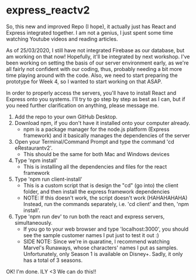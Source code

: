 # express_reactv2

So, this new and improved Repo (I hope), it actually just has React and Express integrated together.
I am not a genius, I just spent some time watching Youtube videos and reading articles.

As of 25/03/2020, I still have not integrated Firebase as our database, but am working on
that now! Hopefully, it'll be integrated by next workshop. I've been working on setting
the basis of our server environment early, as we're all fairly not confident with our
coding, thus, probably needing a bit more time playing around with the code. Also, we need to start
preparing the prototype for Week 4, so I wanted to start working on that ASAP.

In order to properly access the servers, you'll have to install React and Express onto
you systems. I'll try to go step by step as best as I can, but if you need further
clarification on anything, please message me.

1. Add the repo to your own GitHub Desktop.
2. Download npm, if you don't have it installed onto your computer already. 
   - npm is a package manager for the node.js platform (Express framework) and it basically manages
     the dependencies of the server
3. Open your Terminal/Command Prompt and type the command 'cd eRestaurantv2'.
   - This should be the same for both Mac and Windows devices
4. Type 'npm install'
   - This is installing all the dependencies and files for the react framework
5. Type 'npm run client-install'
   - This is a custom script that is design the "cd" (go into) the client folder, and then install
   the express framework dependencies
   - NOTE: If this doesn't work, the script doesn't work (HAHAHAHAHA) Instead, run the commands
   separately, i.e. 'cd client' and then, 'npm install'.
6. Type 'npm run dev' to run both the react and express servers, simultaneously.
   - If you go to your web browser and type 'localhost:3000', you should see the sample customer
   names I put just to test it out :)
   	- SIDE NOTE: Since we're in quaratine, I recommend watching Marvel's Runaways, whose characters'
	names I put as samples. Unfortunately, only Season 1 is available on Disney+. Sadly, it only has
	a total of 3 seasons. 

OK! I'm done. ILY <3 We can do this!!
 

